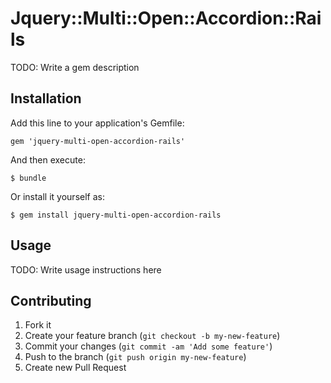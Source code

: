 # Jquery::Multi::Open::Accordion::Rails

TODO: Write a gem description

## Installation

Add this line to your application's Gemfile:

    gem 'jquery-multi-open-accordion-rails'

And then execute:

    $ bundle

Or install it yourself as:

    $ gem install jquery-multi-open-accordion-rails

## Usage

TODO: Write usage instructions here

## Contributing

1. Fork it
2. Create your feature branch (`git checkout -b my-new-feature`)
3. Commit your changes (`git commit -am 'Add some feature'`)
4. Push to the branch (`git push origin my-new-feature`)
5. Create new Pull Request
